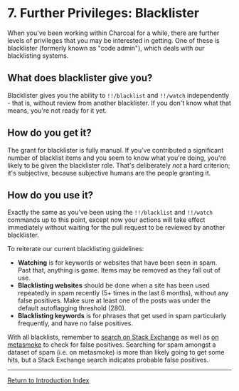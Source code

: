 ---
---

# 7. Further Privileges: Blacklister
When you've been working within Charcoal for a while, there are further levels of privileges
that you may be interested in getting. One of these is blacklister (formerly known as "code admin"),
which deals with our blacklisting systems.

## What does blacklister give you?
Blacklister gives you the ability to `!!/blacklist` and `!!/watch` independently - that is,
without review from another blacklister. If you don't know what that means, you're not ready
for it yet.

## How do you get it?
The grant for blacklister is fully manual. If you've contributed a significant number of
blacklist items and you seem to know what you're doing, you're likely to be given the blacklister
role. That's deliberately _not_ a hard criterion; it's subjective, because subjective
humans are the people granting it.

## How do you use it?
Exactly the same as you've been using the `!!/blacklist` and `!!/watch` commands up to this
point, except now your actions will take effect immediately without waiting for the pull
request to be reviewed by another blacklister.

To reiterate our current blacklisting guidelines:

 - **Watching** is for keywords or websites that have been seen in spam. Past that, anything
   is game. Items may be removed as they fall out of use.
 - **Blacklisting websites** should be done when a site has been used repeatedly in spam
   recently (5+ times in the last 6 months), without any false positives. Make sure at least
   one of the posts was under the default autoflagging threshold (280).
 - **Blacklisting keywords** is for phrases that get used in spam particularly frequently,
   and have no false positives.

With all blacklists, remember to [search on Stack Exchange][search-SE]
as well as [on metasmoke][search-MS] to check
for false positives. Searching for spam amongst a dataset of spam (i.e. on metasmoke) is more
than likely going to get some hits, but a Stack Exchange search indicates probable false positives.

-----

[Return to Introduction Index][8]

[search-SE]: https://stackexchange.com/search
[search-MS]: https://m.erwaysoftware.com/search
[8]: /training/index
